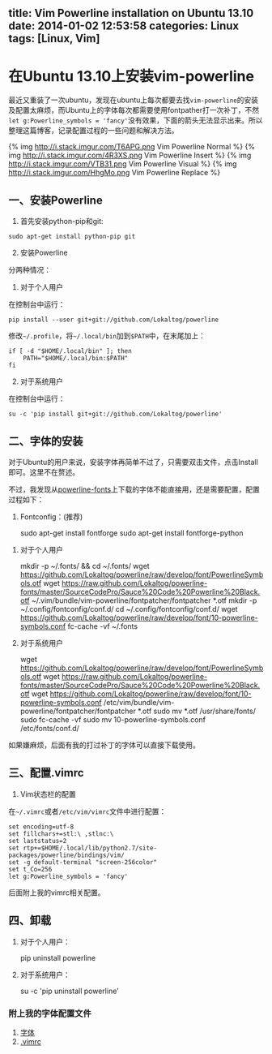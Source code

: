 title: Vim Powerline installation on Ubuntu 13.10
date: 2014-01-02 12:53:58
categories: Linux
tags: [Linux, Vim]
---

# 在Ubuntu 13.10上安装vim-powerline

 最近又重装了一次ubuntu，发现在ubuntu上每次都要去找``vim-powerline``的安装及配置太麻烦，而Ubuntu上的字体每次都需要使用fontpather打一次补丁，不然``let g:Powerline_symbols = 'fancy'``没有效果，下面的箭头无法显示出来。所以整理这篇博客，记录配置过程的一些问题和解决方法。

{% img http://i.stack.imgur.com/T6APG.png Vim Powerline Normal %}
{% img http://i.stack.imgur.com/4R3XS.png Vim Powerline Insert %}
{% img http://i.stack.imgur.com/VTB31.png Vim Powerline Visual %}
{% img http://i.stack.imgur.com/HhgMo.png Vim Powerline Replace %}

<!-- more -->

## 一、安装Powerline

1. 首先安装python-pip和git:

```
sudo apt-get install python-pip git
```

2. 安装Powerline

分两种情况：    
1) 对于个人用户

在控制台中运行：

    pip install --user git+git://github.com/Lokaltog/powerline

修改``~/.profile``，将``~/.local/bin``加到``$PATH``中，在末尾加上：

```
if [ -d "$HOME/.local/bin" ]; then
    PATH="$HOME/.local/bin:$PATH"
fi
```

2) 对于系统用户

在控制台中运行：

    su -c 'pip install git+git://github.com/Lokaltog/powerline'

## 二、字体的安装

对于Ubuntu的用户来说，安装字体再简单不过了，只需要双击文件，点击Install即可。这里不在赘述。

不过，我发现从[powerline-fonts](https://github.com/Lokaltog/powerline-fonts)上下载的字体不能直接用，还是需要配置，配置过程如下：

1. Fontconfig：(推荐)

    sudo apt-get install fontforge
    sudo apt-get install fontforge-python

1) 对于个人用户

    mkdir -p ~/.fonts/ && cd ~/.fonts/
    wget https://github.com/Lokaltog/powerline/raw/develop/font/PowerlineSymbols.otf 
    wget https://raw.github.com/Lokaltog/powerline-fonts/master/SourceCodePro/Sauce%20Code%20Powerline%20Black.otf
    ~/.vim/bundle/vim-powerline/fontpatcher/fontpatcher *.otf
    mkdir -p ~/.config/fontconfig/conf.d/ cd ~/.config/fontconfig/conf.d/ 
    wget https://github.com/Lokaltog/powerline/raw/develop/font/10-powerline-symbols.conf
    fc-cache -vf ~/.fonts

2) 对于系统用户

    wget https://github.com/Lokaltog/powerline/raw/develop/font/PowerlineSymbols.otf
    wget https://raw.github.com/Lokaltog/powerline-fonts/master/SourceCodePro/Sauce%20Code%20Powerline%20Black.otf
    wget https://github.com/Lokaltog/powerline/raw/develop/font/10-powerline-symbols.conf
    /etc/vim/bundle/vim-powerline/fontpatcher/fontpatcher *.otf
    sudo mv *.otf /usr/share/fonts/
    sudo fc-cache -vf
    sudo mv 10-powerline-symbols.conf /etc/fonts/conf.d/

如果嫌麻烦，后面有我的打过补丁的字体可以直接下载使用。

## 三、配置.vimrc

1. Vim状态栏的配置

在``~/.vimrc``或者``/etc/vim/vimrc``文件中进行配置：

```
set encoding=utf-8
set fillchars+=stl:\ ,stlnc:\
set laststatus=2
set rtp+=$HOME/.local/lib/python2.7/site-packages/powerline/bindings/vim/
set -g default-terminal "screen-256color"
set t_Co=256
let g:Powerline_symbols = 'fancy'
```

后面附上我的vimrc相关配置。

## 四、卸载

1) 对于个人用户：

    pip uninstall powerline

2) 对于系统用户：

    su -c 'pip uninstall powerline'

### 附上我的字体配置文件
1. [字体](https://github.com/beforeload/dotfiles/tree/master/fonts)
2. [.vimrc](https://raw.github.com/beforeload/dotfiles/master/.vimrc)
